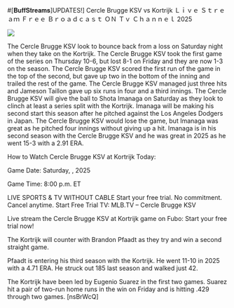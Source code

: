 #[𝐁𝐮𝐟𝐟𝐒𝐭𝐫𝐞𝐚𝐦𝐬]UPDATES!] Cercle Brugge KSV vs Kortrijk Ｌｉｖｅ Ｓｔｒｅａｍ Ｆｒｅｅ Ｂｒｏａｄｃａｓｔ ＯＮ Ｔｖ Ｃｈａｎｎｅｌ  2025  
  
  
[![](https://i.imgur.com/qSNzIqt.png)](https://movie.rssnews.media/kLBVRay.php)  
  
The Cercle Brugge KSV look to bounce back from a loss on Saturday night when they take on the Kortrijk. The Cercle Brugge KSV took the first game of the series on Thursday 10-6, but lost 8-1 on Friday and they are now 1-3 on the season. The Cercle Brugge KSV scored the first run of the game in the top of the second, but gave up two in the bottom of the inning and trailed the rest of the game. The Cercle Brugge KSV managed just three hits and Jameson Taillon gave up six runs in four and a third innings. The Cercle Brugge KSV will give the ball to Shota Imanaga on Saturday as they look to clinch at least a series split with the Kortrijk. Imanaga will be making his second start this season after he pitched against the Los Angeles Dodgers in Japan. The Cercle Brugge KSV would lose the game, but Imanaga was great as he pitched four innings without giving up a hit. Imanaga is in his second season with the Cercle Brugge KSV and he was great in 2025 as he went 15-3 with a 2.91 ERA.

How to Watch Cercle Brugge KSV at Kortrijk Today:

Game Date: Saturday, , 2025

Game Time: 8:00 p.m. ET

LIVE SPORTS & TV WITHOUT CABLE
Start your free trial. No commitment. Cancel anytime.
Start Free Trial
TV: MLB.TV – Cercle Brugge KSV

Live stream the Cercle Brugge KSV at Kortrijk game on Fubo: Start your free trial now!

The Kortrijk will counter with Brandon Pfaadt as they try and win a second straight game.

Pfaadt is entering his third season with the Kortrijk. He went 11-10 in 2025 with a 4.71 ERA. He struck out 185 last season and walked just 42.

The Kortrijk have been led by Eugenio Suarez in the first two games. Suarez hit a pair of two-run home runs in the win on Friday and is hitting .429 through two games. [nsBrWcQ]